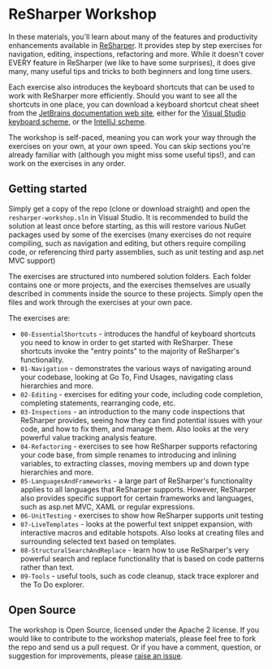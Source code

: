 # ReSharper Workshop

In these materials, you'll learn about many of the features and productivity enhancements available in [ReSharper](https://jetbrains.com/resharper). It provides step by step exercises for navigation, editing, inspections, refactoring and more. While it doesn't cover EVERY feature in ReSharper (we like to have some surprises), it does give many, many useful tips and tricks to both beginners and long time users.

Each exercise also introduces the keyboard shortcuts that can be used to work with ReSharper more efficiently. Should you want to see all the shortcuts in one place, you can download a keyboard shortcut cheat sheet from the [JetBrains documentation web site](https://www.jetbrains.com/resharper/documentation/), either for the [Visual Studio keyboard scheme](https://www.jetbrains.com/resharper/docs/ReSharper90DefaultKeymap_VS_scheme.pdf), or the [IntelliJ scheme](https://www.jetbrains.com/resharper/docs/ReSharper90DefaultKeymap_IDEA_scheme.pdf).

The workshop is self-paced, meaning you can work your way through the exercises on your own, at your own speed. You can skip sections you're already familiar with (although you might miss some useful tips!), and can work on the exercises in any order.

## Getting started

Simply get a copy of the repo (clone or download straight) and open the `resharper-workshop.sln` in Visual Studio. It is recommended to build the solution at least once before starting, as this will restore various NuGet packages used by some of the exercises (many exercises do not require compiling, such as navigation and editing, but others require compiling code, or referencing third party assemblies, such as unit testing and asp.net MVC support)

The exercises are structured into numbered solution folders. Each folder contains one or more projects, and the exercises themselves are usually described in comments inside the source to these projects. Simply open the files and work through the exercises at your own pace.

The exercises are:

* `00-EssentialShortcuts` - introduces the handful of keyboard shortcuts you need to know in order to get started with ReSharper. These shortcuts invoke the "entry points" to the majority of ReSharper's functionality.
* `01-Navigation` - demonstrates the various ways of navigating around your codebase, looking at Go To, Find Usages, navigating class hierarchies and more.
* `02-Editing` - exercises for editing your code, including code completion, completing statements, rearranging code, etc.
* `03-Inspections` - an introduction to the many code inspections that ReSharper provides, seeing how they can find potential issues with your code, and how to fix them, and manage them. Also looks at the very powerful value tracking analysis feature.
* `04-Refactoring` - exercises to see how ReSharper supports refactoring your code base, from simple renames to introducing and inlining variables, to extracting classes, moving members up and down type hierarchies and more.
* `05-LanguagesAndFrameworks` - a large part of ReSharper's functionality applies to all languages that ReSharper supports. However, ReSharper also provides specific support for certain frameworks and languages, such as asp.net MVC, XAML or regular expressions.
* `06-UnitTesting` - exercises to show how ReSharper supports unit testing
* `07-LiveTemplates` - looks at the powerful text snippet expansion, with interactive macros and editable hotspots. Also looks at creating files and surrounding selected text based on templates.
* `08-StructuralSearchAndReplace` - learn how to use ReSharper's very powerful search and replace functionality that is based on code patterns rather than text.
* `09-Tools` - useful tools, such as code cleanup, stack trace explorer and the To Do explorer.

## Open Source

The workshop is Open Source, licensed under the Apache 2 license. If you would like to contribute to the workshop materials, please feel free to fork the repo and send us a pull request. Or if you have a comment, question, or suggestion for improvements, please [raise an issue](https://github.com/JetBrains/resharper-workshop/issues).
